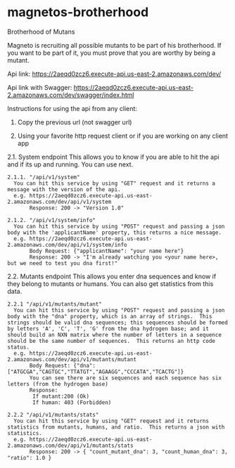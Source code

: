 # magnetos-brotherhood
Brotherhood of Mutans

Magneto is recruiting all possible mutants to be part of his brotherhood. If you want to be part of it, you must prove that you are worthy by being a mutant.

Api link: https://2aeqd0zcz6.execute-api.us-east-2.amazonaws.com/dev/

Api link with Swagger: https://2aeqd0zcz6.execute-api.us-east-2.amazonaws.com/dev/swagger/index.html

Instructions for using the api from any client:
1. Copy the previous url (not swagger url)

2. Using your favorite http request client or if you are working on any client app
  
  2.1. System endpoint
    This allows you to know if you are able to hit the api and if its up and running.  You can use next.
    
    2.1.1. "/api/v1/system"
      You can hit this service by using "GET" request and it returns a message with the version of the api.
      e.g. https://2aeqd0zcz6.execute-api.us-east-2.amazonaws.com/dev/api/v1/system
           Response: 200 -> "Version 1.0"
    
    2.1.2. "/api/v1/system/info"
      You can hit this service by using "POST" request and passing a json body with the 'applicantName' property, this returns a nice message.
      e.g. https://2aeqd0zcz6.execute-api.us-east-2.amazonaws.com/dev/api/v1/system/info
           Body Request: {"applicantName": "your name here"}
           Response: 200 -> "I'm already watching you <your name here>, but we need to test you dna first!"
      
  2.2. Mutants endpoint
    This allows you enter dna sequences and know if they belong to mutants or humans.  You can also get statistics from this data.
    
    2.2.1 "/api/v1/mutants/mutant"
      You can hit this service by using "POST" request and passing a json body with the "dna" property, which is an array of strings.  This strings should be valid dna sequences; this sequences should be formed by letters 'A', 'C', 'T', 'G' from the dna hydrogen base; and it should build an NXN matrix where the number of letters in a sequence should be the same number of sequences.  This returns an http code status.
      e.g. https://2aeqd0zcz6.execute-api.us-east-2.amazonaws.com/dev/api/v1/mutants/mutant
           Body Request: {"dna":["ATGCGA","CAGTGC","TTATGT","AGAAGG","CCCATA","TCACTG"]}
           You can see there are six sequences and each sequence has six letters (from the hydrogen base)
           Response:
            If mutant:200 (Ok)
            If human: 403 (Forbidden)
           
    2.2.2 "/api/v1/mutants/stats"
      You can hit this service by using "GET" request and it returns statistics from mutants, humans, and ratio.  This returns a json with statistics.
      e.g. https://2aeqd0zcz6.execute-api.us-east-2.amazonaws.com/dev/api/v1/mutants/stats
           Response: 200 -> { "count_mutant_dna": 3, "count_human_dna": 3, "ratio": 1.0 }
